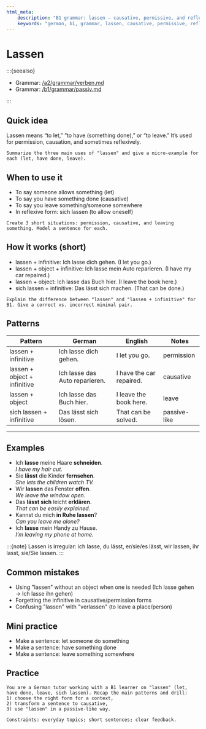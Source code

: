 ```yaml
---
html_meta:
	description: "B1 grammar: lassen – causative, permissive, and reflexive uses with examples and patterns."
	keywords: "german, b1, grammar, lassen, causative, permissive, reflexive"
---
```


# Lassen

:::{seealso}

- Grammar: [/a2/grammar/verben.md](/a2/grammar/verben.md)
- Grammar: [/b1/grammar/passiv.md](/b1/grammar/passiv.md)

:::

## Quick idea

Lassen means “to let,” “to have (something done),” or “to leave.” It’s used for permission, causation, and sometimes reflexively.

```{practice}
Summarize the three main uses of "lassen" and give a micro-example for each (let, have done, leave).
```

## When to use it

- To say someone allows something (let)
- To say you have something done (causative)
- To say you leave something/someone somewhere
- In reflexive form: sich lassen (to allow oneself)

```{practice}
Create 3 short situations: permission, causative, and leaving something. Model a sentence for each.
```

## How it works (short)

- lassen + infinitive: Ich lasse dich gehen. (I let you go.)
- lassen + object + infinitive: Ich lasse mein Auto reparieren. (I have my car repaired.)
- lassen + object: Ich lasse das Buch hier. (I leave the book here.)
- sich lassen + infinitive: Das lässt sich machen. (That can be done.)

```{practice}
Explain the difference between "lassen" and "lassen + infinitive" for B1. Give a correct vs. incorrect minimal pair.
```

## Patterns

| Pattern | German | English | Notes |
|---|---|---|---|
| lassen + infinitive | Ich lasse dich gehen. | I let you go. | permission |
| lassen + object + infinitive | Ich lasse das Auto reparieren. | I have the car repaired. | causative |
| lassen + object | Ich lasse das Buch hier. | I leave the book here. | leave |
| sich lassen + infinitive | Das lässt sich lösen. | That can be solved. | passive-like |

---

## Examples

- Ich **lasse** meine Haare **schneiden**.  
  _I have my hair cut._
- Sie **lässt** die Kinder **fernsehen**.  
  _She lets the children watch TV._
- Wir **lassen** das Fenster **offen**.  
  _We leave the window open._
- Das **lässt sich** leicht **erklären**.  
  _That can be easily explained._
- Kannst du mich **in Ruhe lassen**?  
  _Can you leave me alone?_
- Ich **lasse** mein Handy zu Hause.  
  _I’m leaving my phone at home._

:::{note}
Lassen is irregular: ich lasse, du lässt, er/sie/es lässt, wir lassen, ihr lasst, sie/Sie lassen.
:::

## Common mistakes

- Using "lassen" without an object when one is needed (Ich lasse gehen → Ich lasse ihn gehen)
- Forgetting the infinitive in causative/permission forms
- Confusing "lassen" with "verlassen" (to leave a place/person)

## Mini practice

- Make a sentence: let someone do something
- Make a sentence: have something done
- Make a sentence: leave something somewhere

## Practice

```{practice}
You are a German tutor working with a B1 learner on "lassen" (let, have done, leave, sich lassen). Recap the main patterns and drill:
1) choose the right form for a context,
2) transform a sentence to causative,
3) use "lassen" in a passive-like way.

Constraints: everyday topics; short sentences; clear feedback.
```